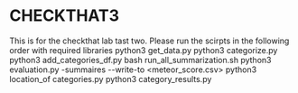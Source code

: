 # CHECKTHAT3
This is for the checkthat lab tast two. Please run the scirpts in the following order with required libraries
python3 get_data.py
python3 categorize.py
python3 add_categories_df.py
bash run_all_summarization.sh
python3 evaluation.py -summaires <output of summariztion> --write-to <meteor_score.csv>
python3 location_of categories.py
python3 category_results.py